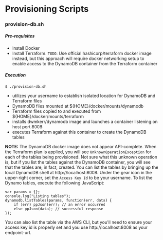 # Provisioning Scripts

### provision-db.sh

##### Pre-requisites
* Install Docker
* Install Terraform. `TODO`: Use official hashicorp/terraform docker image instead, but this approach will require docker
networking setup to enable access to the DynamoDB container from the Terraform container

##### Execution
`$ ./provision-db.sh`

* utilizes your username to establish isolated location for DynamoDB and Terraform files
* DynamoDB files mounted at ${HOME}/docker/mounts/dynamodb
* Terraform files copied to and executed from ${HOME}/docker/mounts/terraform
* installs dwmkerr/dynamodb image and launches a container listening on host port 8008
* executes Terraform against this container to create the DynamoDB tables

**NOTE:** The DynamoDB docker image does not appear API-complete. When the Terraform plan is applied, you will
see `UnknownOperationException` for each of the tables being provisioned. Not sure what this unknown operation
is, but if you list the tables against the DynamoDB container, you will see that the tables are, in fact, created.
You can list the tables by bringing up the local DynamoDB shell at http://localhost:8008. Under the gear icon
in the upper-right corner, set the `Access Key Id` to be your username. To list the Dynamo tables, execute the
following JavaScript:

```aidl
var params = {};
console.log("Listing tables");
dynamodb.listTables(params, function(err, data) {
    if (err) ppJson(err); // an error occurred
    else ppJson(data); // successful response
});
```

You can also list the table via the AWS CLI, but you'll need to ensure your access key id is properly set and you use
http://localhost:8008 as your endpoint-url.

